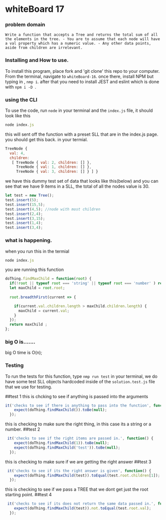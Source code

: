 
# whiteBoard 17

### problem domain

`Write a function that accepts a Tree and returns the total sum of all the elements in the tree. - You are to assume that each node will have a val property which has a numeric value. - Any other data points, aside from children are irrelevant.`

### Installing and How to use.

To install this program, place fork and 'git clone' this repo to your computer. From the terminal, navigate to  `whiteBoard-16`. once there, install NPM but typing in , `nmp i`. after that you need to install JEST and eslint which is done with `npm i -D `. 


### using the CLI 

To use the code, run `node` in your terminal and the `index.js` file, it should look like this
```javascript
node index.js 
```

this will sent off the function with a preset SLL that are in the index.js page. you should get this back. in your termial.

```javascript
TreeNode {
  val: 4,
  children:
   [ TreeNode { val: 2, children: [] },
     TreeNode { val: 1, children: [] },
     TreeNode { val: 3, children: [] } ] }
```
we have this dummy test set of data that looks like this(below) and you can see that we have 9 items in a SLL, the total of all the nodes value is 30.

```javascript
let test = new Tree();
test.insert(5);
test.insert(15,5);
test.insert(4,5); //node with most children
test.insert(2,4); 
test.insert(3,15); 
test.insert(1,4); 
test.insert(3,4); 
```

### what is happening.
when you run this in the termial
```javascript
node index.js 
```

you are running this function 

```javascript
doThing.findMaxChild = function(root) {
  if(!root || typeof root === 'string' || typeof root === 'number' ) return null;
  let maxChild = root.root;
  
  root.breadthFirst(current => {

    if(current.val.children.length > maxChild.children.length) {
      maxChild = current.val;
    }
  });
  return maxChild ;
};
```

### big O is.......
big O time is O(n);

### Testing

To run the tests for this function, type `nmp run test` in your terminal,
we do have some test SLL objects hardcoded inside of the `solution.test.js` file that we use for testing.

##test 1
this is chcking to see if anything is passed into the arguments
```javascript
it('checks to see if there is anything to pass into the function', function() {
    expect(doThing.findMaxChild()).toBe(null);
  });
  ```
this is checking to make sure the right thing, in this case its a string or a number.
##test 2
```javascript
 it('checks to see if the right items are passed in.', function() {
    expect(doThing.findMaxChild(1)).toBe(null);
    expect(doThing.findMaxChild('test')).toBe(null);
  });
  ```
this is checking to make sure if we are getting the right answer
  ##test 3
```javascript
 it('checks to see if its the right answer is given', function() {
    expect(doThing.findMaxChild(test)).toEqual(test.root.children[1]);
  });
  ```
this is checking to see if we pass a TREE that we dont get just the root starting point.
  ##test 4
```javascript
 it('checks to see if its does not return the same data passed in.', function() {
    expect(doThing.findMaxChild(test)).not.toEqual(test.root.val);
  });
  ```